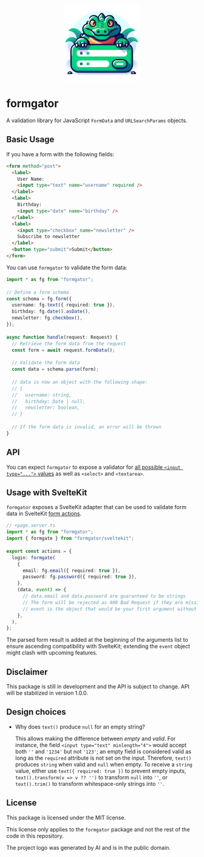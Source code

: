 <div align="center">
	<img src="https://raw.githubusercontent.com/GauBen/timeline/2b93c661b3aef52f5bafe3f0265590d73a64a47f/packages/formgator/formgator.jpg" alt="Ali, the friendly alligator that guards your forms" width="200" height="200">
</div>

# formgator

A validation library for JavaScript `FormData` and `URLSearchParams` objects.

## Basic Usage

If you have a form with the following fields:

```html
<form method="post">
  <label>
    User Name:
    <input type="text" name="username" required />
  </label>
  <label>
    Birthday:
    <input type="date" name="birthday" />
  </label>
  <label>
    <input type="checkbox" name="newsletter" />
    Subscribe to newsletter
  </label>
  <button type="submit">Submit</button>
</form>
```

You can use `formgator` to validate the form data:

```ts
import * as fg from "formgator";

// Define a form schema
const schema = fg.form({
  username: fg.text({ required: true }),
  birthday: fg.date().asDate(),
  newsletter: fg.checkbox(),
});

async function handle(request: Request) {
  // Retrieve the form data from the request
  const form = await request.formData();

  // Validate the form data
  const data = schema.parse(form);

  // data is now an object with the following shape:
  // {
  //   username: string,
  //   birthday: Date | null,
  //   newsletter: boolean,
  // }

  // If the form data is invalid, an error will be thrown
}
```

## API

You can expect `formgator` to expose a validator for [all possible `<input type="...">` values](https://developer.mozilla.org/en-US/docs/Web/HTML/Element/input) as well as `<select>` and `<textarea>`.

## Usage with SvelteKit

`formgator` exposes a SvelteKit adapter that can be used to validate form data in SvelteKit [form actions](https://kit.svelte.dev/docs/form-actions).

```ts
// +page.server.ts
import * as fg from "formgator";
import { formgate } from "formgator/sveltekit";

export const actions = {
  login: formgate(
    {
      email: fg.email({ required: true }),
      password: fg.password({ required: true }),
    },
    (data, event) => {
      // data.email and data.password are guaranteed to be strings
      // The form will be rejected as 400 Bad Request if they are missing or empty
      // event is the object that would be your first argument without formgator
    },
  ),
};
```

The parsed form result is added at the beginning of the arguments list to ensure ascending compatibility with SvelteKit; extending the `event` object might clash with upcoming features.

## Disclaimer

This package is still in development and the API is subject to change. API will be stabilized in version 1.0.0.

## Design choices

- Why does `text()` produce `null` for an empty string?

  This allows making the difference between _empty_ and _valid_. For instance, the field `<input type="text" minlength="4">` would accept both `''` and `'1234'` but not `'123'`; an empty field is considered valid as long as the `required` attribute is not set on the input. Therefore, `text()` produces `string` when valid and `null` when empty. To receive a `string` value, either use `text({ required: true })` to prevent empty inputs, `text().transform(v => v ?? '')` to transform `null` into `''`, or `text().trim()` to transform whitespace-only strings into `''`.

## License

This package is licensed under the MIT license.

This license only applies to the `formgator` package and not the rest of the code in this repository.

The project logo was generated by AI and is in the public domain.
